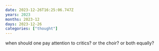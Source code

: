 ```yaml
---
date: 2023-12-26T16:25:06.747Z
years: 2023
months: 2023-12
days: 2023-12-26
categories: ["thought"]
---
```

when should one pay attention to critics? or the choir? or both equally?
